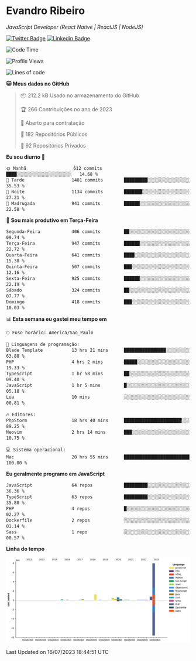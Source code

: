 # Evandro **Ribeiro**

*JavaScript Developer (React Native | ReactJS | NodeJS)*

[![Twitter Badge](https://img.shields.io/badge/-@ribeiroevandro-201B2D?style=flat-square&labelColor=201B2D&logo=twitter&logoColor=white&link=https://twitter.com/ribeiroevandro)](https://twitter.com/ribeiroevandro) 
[![Linkedin Badge](https://img.shields.io/badge/-Evandro%20Ribeiro-201B2D?style=flat-square&logo=Linkedin&logoColor=white&link=https://www.linkedin.com/in/ribeiroevandro)](https://www.linkedin.com/in/ribeiroevandro) 


<!--START_SECTION:waka-->
![Code Time](http://img.shields.io/badge/Code%20Time-3%2C285%20hrs%2018%20mins-blue)

![Profile Views](http://img.shields.io/badge/Visualizac%C3%B5es%20do%20perfil-2-blue)

![Lines of code](https://img.shields.io/badge/Desde%20o%20Hello%20World%20eu%20escrevi-11.9%20million%20linhas%20de%20c%C3%B3digo-blue)

**🐱 Meus dados no GitHub** 

> 📦 212.2 kB Usado no armazenamento do GitHub 
 > 
> 🏆 266 Contribuições no ano de 2023
 > 
> 💼 Aberto para contratação
 > 
> 📜 182 Repositórios Públicos 
 > 
> 🔑 92 Repositórios Privados 
 > 
**Eu sou diurno 🐤** 

```text
🌞 Manhã                  612 commits         ████░░░░░░░░░░░░░░░░░░░░░   14.68 % 
🌆 Tarde                  1481 commits        █████████░░░░░░░░░░░░░░░░   35.53 % 
🌃 Noite                  1134 commits        ███████░░░░░░░░░░░░░░░░░░   27.21 % 
🌙 Madrugada              941 commits         ██████░░░░░░░░░░░░░░░░░░░   22.58 % 
```
📅 **Sou mais produtivo em Terça-Feira** 

```text
Segunda-Feira            406 commits         ██░░░░░░░░░░░░░░░░░░░░░░░   09.74 % 
Terça-Feira              947 commits         ██████░░░░░░░░░░░░░░░░░░░   22.72 % 
Quarta-Feira             641 commits         ████░░░░░░░░░░░░░░░░░░░░░   15.38 % 
Quinta-Feira             507 commits         ███░░░░░░░░░░░░░░░░░░░░░░   12.16 % 
Sexta-Feira              925 commits         ██████░░░░░░░░░░░░░░░░░░░   22.19 % 
Sábado                   324 commits         ██░░░░░░░░░░░░░░░░░░░░░░░   07.77 % 
Domingo                  418 commits         ███░░░░░░░░░░░░░░░░░░░░░░   10.03 % 
```


📊 **Esta semana eu gastei meu tempo em** 

```text
🕑︎ Fuso horário: America/Sao_Paulo

💬 Linguagens de programação: 
Blade Template           13 hrs 21 mins      ████████████████░░░░░░░░░   63.88 % 
PHP                      4 hrs 2 mins        █████░░░░░░░░░░░░░░░░░░░░   19.33 % 
TypeScript               1 hr 58 mins        ██░░░░░░░░░░░░░░░░░░░░░░░   09.40 % 
JavaScript               1 hr 5 mins         █░░░░░░░░░░░░░░░░░░░░░░░░   05.18 % 
Lua                      10 mins             ░░░░░░░░░░░░░░░░░░░░░░░░░   00.81 % 

🔥 Editores: 
PhpStorm                 18 hrs 40 mins      ██████████████████████░░░   89.25 % 
Neovim                   2 hrs 14 mins       ███░░░░░░░░░░░░░░░░░░░░░░   10.75 % 

💻 Sistema operacional: 
Mac                      20 hrs 55 mins      █████████████████████████   100.00 % 
```

**Eu geralmente programo em JavaScript** 

```text
JavaScript               64 repos            █████████░░░░░░░░░░░░░░░░   36.36 % 
TypeScript               63 repos            █████████░░░░░░░░░░░░░░░░   35.80 % 
PHP                      4 repos             █░░░░░░░░░░░░░░░░░░░░░░░░   02.27 % 
Dockerfile               2 repos             ░░░░░░░░░░░░░░░░░░░░░░░░░   01.14 % 
Sass                     1 repo              ░░░░░░░░░░░░░░░░░░░░░░░░░   00.57 % 
```



**Linha do tempo**

![Lines of Code chart](https://raw.githubusercontent.com/ribeiroevandro/ribeiroevandro/main/assets/bar_graph.png)


 Last Updated on 16/07/2023 18:44:51 UTC
<!--END_SECTION:waka-->
